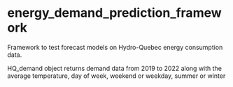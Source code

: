 # energy_demand_prediction_framework
Framework to test forecast models on Hydro-Quebec energy consumption data.

HQ_demand object returns demand data from 2019 to 2022 along with the average temperature, day of week, weekend or weekday, summer or winter
